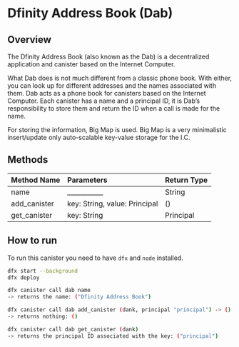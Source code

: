# Dfinity Address Book (Dab)

## Overview

The Dfinity Address Book (also known as the Dab) is a decentralized application and canister based on the Internet Computer.

What Dab does is not much different from a classic phone book. With either, you can look up for different addresses and the names associated with them. Dab acts as a phone book for canisters based on the Internet Computer. Each canister has a name and a principal ID, it is Dab’s responsibility to store them and return the ID when a call is made for the name.

For storing the information, Big Map is used. Big Map is a very minimalistic insert/update only auto-scalable key-value storage for the I.C.

## Methods

| Method Name    | Parameters                     | Return Type |
| :------------- | :----------                    | :--------   |
| name           | ___________                    | String      |
| add_canister   | key: String, value: Principal  | ()          |
| get_canister   | key: String | Principal        | Principal   |

## How to run

To run this canister you need to have `dfx` and `node` installed.

``` bash
dfx start --background
dfx deploy

dfx canister call dab name
-> returns the name: ("Dfinity Address Book")

dfx canister call dab add_canister (dank, principal "principal") -> ()
-> returns nothing: ()

dfx canister call dab get_canister (dank)
-> returns the principal ID associated with the key: ("principal")
```

